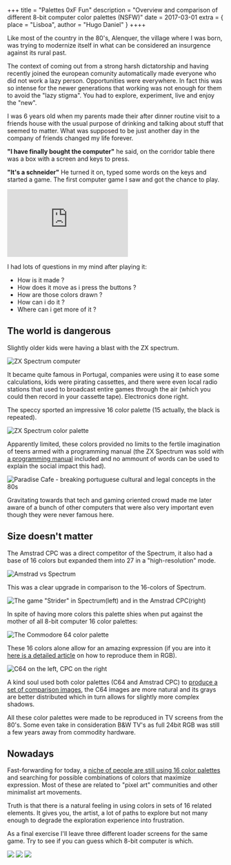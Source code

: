 +++
title = "Palettes 0xF Fun"
description = "Overview and comparison of different 8-bit computer color palettes (NSFW)"
date = 2017-03-01
extra = { place = "Lisboa", author = "Hugo Daniel" }
++++

Like most of the country in the 80's, Alenquer, the village where I was born, was trying to modernize itself in what can be considered an insurgence against its rural past.

The context of coming out from a strong harsh dictatorship and having recently joined the european comunity automatically made everyone who did not work a lazy person. Opportunities were everywhere. In fact this was so intense for the newer generations that working was not enough for them to avoid the "lazy stigma". You had to explore, experiment, live and enjoy the "new".

I was 6 years old when my parents made their after dinner routine visit to a friends house with the usual purpose of drinking and talking about stuff that seemed to matter. What was supposed to be just another day in the company of friends changed my life forever.

**"I have finally bought the computer"**
he said, on the corridor table there was a box with a screen and keys to press.

**"It's a schneider"**
He turned it on, typed some words on the keys and started a game. The first computer game I saw and got the chance to play.

<iframe width="280" height="157" src="https://www.youtube.com/embed/Q-y8dvsLYJM" frameborder="0" allowfullscreen></iframe>

I had lots of questions in my mind after playing it:

- How is it made ?
- How does it move as i press the buttons ?
- How are those colors drawn ?
- How can i do it ?
- Where can i get more of it ?

## The world is dangerous

Slightly older kids were having a blast with the ZX spectrum.

![ZX Spectrum computer](https://upload.wikimedia.org/wikipedia/commons/3/33/ZXSpectrum48k.jpg)

It became quite famous in Portugal, companies were using it to ease some calculations, kids were pirating cassettes, and there were even local radio stations that used to broadcast entire games through the air (which you could then record in your cassette tape). Electronics done right.

The speccy sported an impressive 16 color palette (15 actually, the black is repeated).

![ZX Spectrum color palette](/images/speccy_palette.png)

Apparently limited, these colors provided no limits to the fertile imagination of teens armed with a programming manual (the ZX Spectrum was sold with [a programming manual](http://www.worldofspectrum.org/ZXBasicManual/) included and no ammount of words can be used to explain the social impact this had).

![Paradise Cafe - breaking portuguese cultural and legal concepts in the 80s](/images/paradise_cafe.png)

Gravitating towards that tech and gaming oriented crowd made me later aware of a bunch of other computers that were also very important even though they were never famous here.

## Size doesn't matter

The Amstrad CPC was a direct competitor of the Spectrum, it also had a base of 16 colors but expanded them into 27 in a "high-resolution" mode.

![Amstrad vs Spectrum](/images/cpc_spectrum.png)

This was a clear upgrade in comparison to the 16-colors of Spectrum.

![The game "Strider" in Spectrum(left) and in the Amstrad CPC(right)](/images/strider.png)

In spite of having more colors this palette shies when put against the mother of all 8-bit computer 16 color palettes:

![The Commodore 64 color palette](/images/C64-palette.png)

These 16 colors alone allow for an amazing expression (if you are into it [here is a detailed article](http://unusedino.de/ec64/technical/misc/vic656x/colors/) on how to reproduce them in RGB).

![C64 on the left, CPC on the right](/images/c64_cpc.png)

A kind soul used both color palettes (C64 and Amstrad CPC) to [produce a set of comparison images](http://www.indieretronews.com/2016/02/is-c64-palette-far-superior-to-amstrad.html), the C64 images are more natural and its grays are better distributed which in turn allows for slightly more complex shadows.

All these color palettes were made to be reproduced in TV screens from the 80's. Some even take in consideration B&W TV's as full 24bit RGB was still a few years away from commodity hardware.

## Nowadays

Fast-forwarding for today, a [niche of people are still using 16 color palettes](http://pixeljoint.com/forum/forum_posts.asp?TID=12795) and searching for possible combinations of colors that maximize expression. Most of these are related to "pixel art" communities and other minimalist art movements.

Truth is that there is a natural feeling in using colors in sets of 16 related elements. It gives you, the artist, a lot of paths to explore but not many enough to degrade the exploration experience into frustration.

As a final exercise I'll leave three different loader screens for the same game. Try to see if you can guess which 8-bit computer is which.

![](/images/palette1.png)
![](/images/palette2.png)
![](/images/palette3.png)

